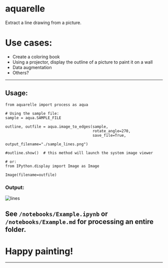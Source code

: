 # aquarelle
Extract a line drawing from a picture.

# Use cases:
 * Create a coloring book
 * Using a projector, display the outline of a picture to paint it on a wall
 * Data augmentation
 * Others?

---
## Usage:
```
from aquarelle import process as aqua

# Using the sample file:
sample = aqua.SAMPLE_FILE

outline, outfile = aqua.image_to_edges(sample,
                                       rotate_angle=270,
                                       save_file=True,
                                       output_filename="./sample_lines.png")

#outline.show()  # this method will launch the system image viewer

# or:
from IPython.display import Image as Image

Image(filename=outfile)
```
### Output:
![lines](../aquarelle/sample_lines_5.png)


## See `/notebooks/Example.ipynb` or `/notebooks/Example.md` for processing an entire folder.  

# Happy painting!

---


